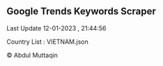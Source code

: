 

## Google Trends Keywords Scraper 
 
Last Update 12-01-2023 , 21:44:56

Country List :
VIETNAM.json



© Abdul Muttaqin 
